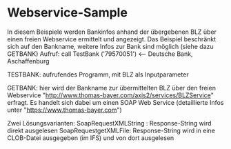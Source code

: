# Webservice-Sample

In diesem Beispiele werden Bankinfos anhand der übergebenen BLZ über einen freien Webservice ermittelt und angezeigt.
Das Beispiel beschränkt sich auf den Bankname, weitere Infos zur Bank sind möglich (siehe dazu GETBANK)
Aufruf: call TestBank ('79570051')   <-- Deutsche Bank, Aschaffenburg


TESTBANK:
aufrufendes Programm, mit BLZ als Inputparameter

GETBANK:
hier wird der Bankname zur übermittelten BLZ über den freien Webservice "http://www.thomas-bayer.com/axis2/services/BLZService" erfragt.
Es handelt sich dabei um einen SOAP Web Service (detaillierte Infos unter "https://www.thomas-bayer.com")

Zwei Lösungsvarianten:
SoapRequestXMLString : Response-String wird direkt ausgelesen 
SoapRequestgetXMLFile: Response-String wird in eine CLOB-Datei ausgegeben (im IFS) und von dort ausgelesen
